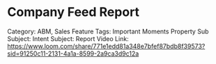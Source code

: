 # Company Feed Report

Category: ABM, Sales
Feature Tags: Important Moments Property
Sub Subject: Intent
Subject: Report
Video Link: https://www.loom.com/share/771e1edd81a348e7bfef87bdb8f39573?sid=91250c11-2131-4a1a-8599-2a9ca3d9c12a